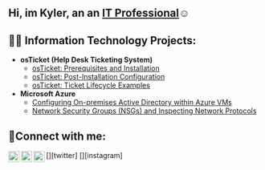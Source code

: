 ## Hi, im Kyler, an an <a href="https://linkedin.com/in/KylerHarvey">IT Professional</a>☺</h1>
<h2>👨‍💻 Information Technology Projects:</h2>

- <b>osTicket (Help Desk Ticketing System)</b>
  - [osTicket: Prerequisites and Installation](https://github.com/KylerHarvey/osticket-prereqs)
  - [osTicket: Post-Installation Configuration](https://github.com/KylerHarvey/post-install-config)
  - [osTicket: Ticket Lifecycle Examples](https://github.com/KylerHarvey/ticket-lifecycle)
- <b>Microsoft Azure</b>
  - [Configuring On-premises Active Directory within Azure VMs](https://github.com/KylerHarvey/configure-ad)
  - [Network Security Groups (NSGs) and Inspecting Network Protocols](https://github.com/KylerHarvey/azure-network-protocols)

<h2>🤳Connect with me:</h2>

[<img align="left" alt="Josh | Twitter" width="22px" src="https://cdn.jsdelivr.net/npm/simple-icons@v3/icons/twitter.svg" />][twitter]
[<img align="left" alt="Josh | LinkedIn" width="22px" src="https://cdn.jsdelivr.net/npm/simple-icons@v3/icons/linkedin.svg" />][linkedin]
[<img align="left" alt="Josh | Instagram" width="22px" src="https://cdn.jsdelivr.net/npm/simple-icons@v3/icons/instagram.svg" />][instagram]


[linkedin]: https://linkedin.com/in/KylerHarvey
